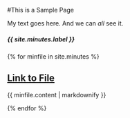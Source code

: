 #This is a Sample Page

My text goes here. And we can *all* see it.
<h5>{{ site.minutes.label }}</h5>

{% for minfile in site.minutes %}
  <h2>
    <a href="{{ minfile.url }}">Link to File
      <!-- (( staff_member.name }} - (( staff_member.position }} -->
    </a>
  </h2>
  <p>{{ minfile.content | markdownify }}</p>
{% endfor %}

